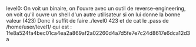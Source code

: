 level0:
On voit un binaire, on l'ouvre avec un outil de reverse-engineering, on voit qu'il ouvre un shell d'un autre utilisateur si on lui donne la bonne valeur (423)
Donc il suffit de faire ./level0 423 et de cat le .pass de /home/user/level1/ qui est : 1fe8a524fa4bec01ca4ea2a869af2a02260d4a7d5fe7e7c24d8617e6dca12d3a